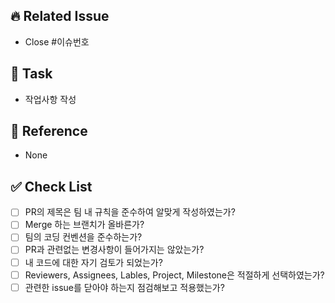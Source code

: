 ## 🔥 Related Issue
- Close #이슈번호

## 🏃‍ Task
- 작업사항 작성

## 📄 Reference
- None

## ✅ Check List
- [ ] PR의 제목은 팀 내 규칙을 준수하여 알맞게 작성하였는가?
- [ ] Merge 하는 브랜치가 올바른가?
- [ ] 팀의 코딩 컨벤션을 준수하는가?
- [ ] PR과 관련없는 변경사항이 들어가지는 않았는가?
- [ ] 내 코드에 대한 자기 검토가 되었는가?
- [ ] Reviewers, Assignees, Lables, Project, Milestone은 적절하게 선택하였는가?
- [ ] 관련한 issue를 닫아야 하는지 점검해보고 적용했는가?
